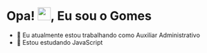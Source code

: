 <h1 align="left">Opa! <img src="https://raw.githubusercontent.com/kaueMarques/kaueMarques/master/hi.gif" height="30px">, Eu sou o Gomes</h1>


- 🔭 Eu atualmente estou trabalhando como Auxiliar Administrativo
- 🌱 Estou estudando JavaScript


